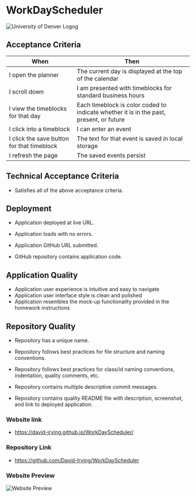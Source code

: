 # WorkDayScheduler

![University of Denver Logog](https://d92mrp7hetgfk.cloudfront.net/images/sites/misc/denver-switchup-thumbnail-a/original.png?1560210160)
## Acceptance Criteria
 |When       | Then
 | --------- |--------
 | I open the planner | The current day is displayed at the top of the calendar
 | I scroll down | I am presented with timeblocks for standard business hours
 | I view the timeblocks for that day | Each timeblock is color coded to indicate whether it is in the past, present, or future
 | I click into a timeblock | I can enter an event
 | I click the save button for that timeblock | The text for that event is saved in local storage
 | I refresh the page | The saved events persist

## Technical Acceptance Criteria
* Satisfies all of the above acceptance criteria.

## Deployment
* Application deployed at live URL.

* Application loads with no errors.

* Application GitHub URL submitted.

* GitHub repository contains application code.
## Application Quality
* Application user experience is intuitive and easy to navigate
* Application user interface style is clean and polished
* Application resembles the mock-up functionality provided in the homework instructions
## Repository Quality
* Repository has a unique name.

* Repository follows best practices for file structure and naming conventions.

* Repository follows best practices for class/id naming conventions, indentation, quality comments, etc.

* Repository contains multiple descriptive commit messages.

* Repository contains quality README file with description, screenshot, and link to deployed application.

### Website link
* https://david-irving.github.io/WorkDayScheduler/

### Repository Link
* https://github.com/David-Irving/WorkDayScheduler

### Website Preview
![Website Preview]()